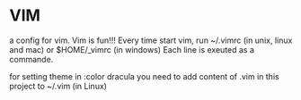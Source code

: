 # VIM
a config for vim.
Vim is fun!!!
Every time start vim, run ~/.vimrc (in unix, linux and mac) or $HOME/\_vimrc (in windows)
Each line is exeuted as a commande.


for setting theme in :color dracula 
    you need to add content of .vim in this project to ~/.vim (in Linux)
















